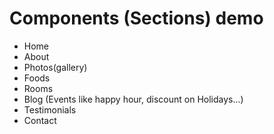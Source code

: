# Components (Sections) demo

- Home
- About
- Photos(gallery)
- Foods
- Rooms
- Blog (Events like happy hour, discount on Holidays...)
- Testimonials
- Contact

